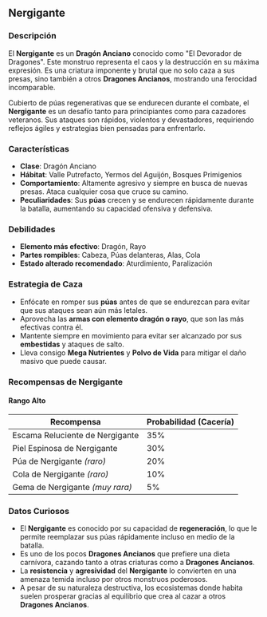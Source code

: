 ## Nergigante

### Descripción
El **Nergigante** es un **Dragón Anciano** conocido como "El Devorador de Dragones". Este monstruo representa el caos y la destrucción en su máxima expresión. Es una criatura imponente y brutal que no solo caza a sus presas, sino también a otros **Dragones Ancianos**, mostrando una ferocidad incomparable.

Cubierto de púas regenerativas que se endurecen durante el combate, el **Nergigante** es un desafío tanto para principiantes como para cazadores veteranos. Sus ataques son rápidos, violentos y devastadores, requiriendo reflejos ágiles y estrategias bien pensadas para enfrentarlo.

### Características
- **Clase**: Dragón Anciano  
- **Hábitat**: Valle Putrefacto, Yermos del Aguijón, Bosques Primigenios  
- **Comportamiento**: Altamente agresivo y siempre en busca de nuevas presas. Ataca cualquier cosa que cruce su camino.  
- **Peculiaridades**: Sus **púas** crecen y se endurecen rápidamente durante la batalla, aumentando su capacidad ofensiva y defensiva.

### Debilidades
- **Elemento más efectivo**: Dragón, Rayo  
- **Partes rompibles**: Cabeza, Púas delanteras, Alas, Cola  
- **Estado alterado recomendado**: Aturdimiento, Paralización

### Estrategia de Caza
- Enfócate en romper sus **púas** antes de que se endurezcan para evitar que sus ataques sean aún más letales.  
- Aprovecha las **armas con elemento dragón o rayo**, que son las más efectivas contra él.  
- Mantente siempre en movimiento para evitar ser alcanzado por sus **embestidas** y ataques de salto.  
- Lleva consigo **Mega Nutrientes** y **Polvo de Vida** para mitigar el daño masivo que puede causar.

### Recompensas de Nergigante

#### **Rango Alto**
| Recompensa                           | Probabilidad (Cacería) |  
|--------------------------------------|------------------------|  
| Escama Reluciente de Nergigante      | 35%                    |  
| Piel Espinosa de Nergigante         | 30%                    |  
| Púa de Nergigante *(raro)*           | 20%                    |  
| Cola de Nergigante *(raro)*          | 10%                    |  
| Gema de Nergigante *(muy rara)*      | 5%                     |  

### Datos Curiosos
- El **Nergigante** es conocido por su capacidad de **regeneración**, lo que le permite reemplazar sus púas rápidamente incluso en medio de la batalla.  
- Es uno de los pocos **Dragones Ancianos** que prefiere una dieta carnívora, cazando tanto a otras criaturas como a **Dragones Ancianos**.  
- La **resistencia** y **agresividad** del **Nergigante** lo convierten en una amenaza temida incluso por otros monstruos poderosos.  
- A pesar de su naturaleza destructiva, los ecosistemas donde habita suelen prosperar gracias al equilibrio que crea al cazar a otros **Dragones Ancianos**.